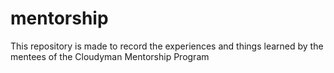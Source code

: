 # mentorship
This repository is made to record the experiences and things learned by the mentees of the Cloudyman Mentorship Program
